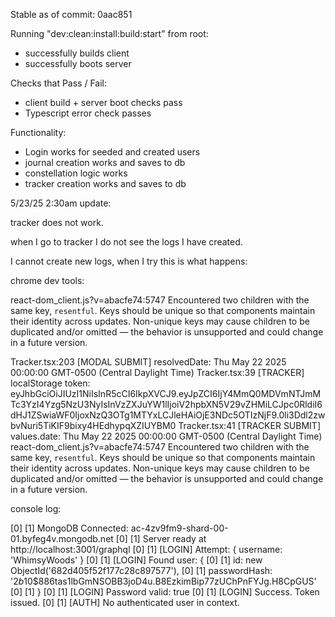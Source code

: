 Stable as of commit: 0aac851

Running "dev:clean:install:build:start" from root:
- successfully builds client
- successfully boots server

Checks that Pass / Fail:
- client build + server boot checks pass
- Typescript error check passes

Functionality:
- Login works for seeded and created users
- journal creation works and saves to db
- constellation logic works
- tracker creation works and saves to db




5/23/25 2:30am update:

tracker does not work.

when I go to tracker I do not see the logs I have created.

I cannot create new logs, when I try this is what happens:

chrome dev tools:

react-dom_client.js?v=abacfe74:5747 Encountered two children with the same key, `resentful`. Keys should be unique so that components maintain their identity across updates. Non-unique keys may cause children to be duplicated and/or omitted — the behavior is unsupported and could change in a future version.

Tracker.tsx:203 [MODAL SUBMIT] resolvedDate: Thu May 22 2025 00:00:00 GMT-0500 (Central Daylight Time)
Tracker.tsx:39 [TRACKER] localStorage token: eyJhbGciOiJIUzI1NiIsInR5cCI6IkpXVCJ9.eyJpZCI6IjY4MmQ0MDVmNTJmMTc3YzI4Yzg5NzU3NyIsInVzZXJuYW1lIjoiV2hpbXN5V29vZHMiLCJpc0RldiI6dHJ1ZSwiaWF0IjoxNzQ3OTg1MTYxLCJleHAiOjE3NDc5OTIzNjF9.0li3Ddl2zwbvNuri5TiKIF9bixy4HEdhypqXZIUYBM0
Tracker.tsx:41 [TRACKER SUBMIT] values.date: Thu May 22 2025 00:00:00 GMT-0500 (Central Daylight Time)
react-dom_client.js?v=abacfe74:5747 Encountered two children with the same key, `resentful`. Keys should be unique so that components maintain their identity across updates. Non-unique keys may cause children to be duplicated and/or omitted — the behavior is unsupported and could change in a future version.


console log:

[0] [1] MongoDB Connected: ac-4zv9fm9-shard-00-01.byfeg4v.mongodb.net
[0] [1] Server ready at http://localhost:3001/graphql
[0] [1] [LOGIN] Attempt: { username: 'WhimsyWoods' }
[0] [1] [LOGIN] Found user: {
[0] [1]   id: new ObjectId('682d405f52f177c28c897577'),
[0] [1]   passwordHash: '$2b$10$886tas1lbGmNSOBB3joD4u.B8EzkimBip77zUChPnFYJg.H8CpGUS'
[0] [1] }
[0] [1] [LOGIN] Password valid: true
[0] [1] [LOGIN] Success. Token issued.
[0] [1] [AUTH] No authenticated user in context.
